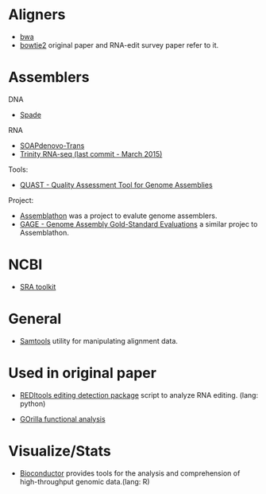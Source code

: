 
Aligners
========
* [bwa](http://bio-bwa.sourceforge.net/)
* [bowtie2](http://bowtie-bio.sourceforge.net/bowtie2/index.shtml) original paper and RNA-edit survey paper refer to it.

Assemblers
=========
DNA 
* [Spade](http://cab.spbu.ru/software/spades/)

RNA
* [SOAPdenovo-Trans ](https://github.com/aquaskyline/SOAPdenovo-Trans)
* [Trinity RNA-seq (last commit - March 2015)](https://github.com/trinityrnaseq/trinityrnaseq/wiki)

Tools:
* [QUAST - Quality Assessment Tool for Genome Assemblies](http://quast.sourceforge.net/)

Project:
* [Assemblathon](http://assemblathon.org/) was a project to evalute genome assemblers.
* [GAGE - Genome Assembly Gold-Standard Evaluations](http://gage.cbcb.umd.edu/) a similar projec to Assemblathon. 

NCBI
====

* [SRA toolkit](https://trace.ncbi.nlm.nih.gov/Traces/sra/sra.cgi?view=software)

General
=======

* [Samtools](https://github.com/samtools/samtools) utility for manipulating alignment data.

Used in original paper
======================

* [REDItools editing detection
  package](https://sourceforge.net/projects/reditools) script to
  analyze RNA editing. (lang: python)

* [GOrilla functional analysis](http://cbl-gorilla.cs.technion.ac.il/)

Visualize/Stats 
================

* [Bioconductor](https://www.bioconductor.org/) provides tools for the
  analysis and comprehension of high-throughput genomic data.(lang: R)
  